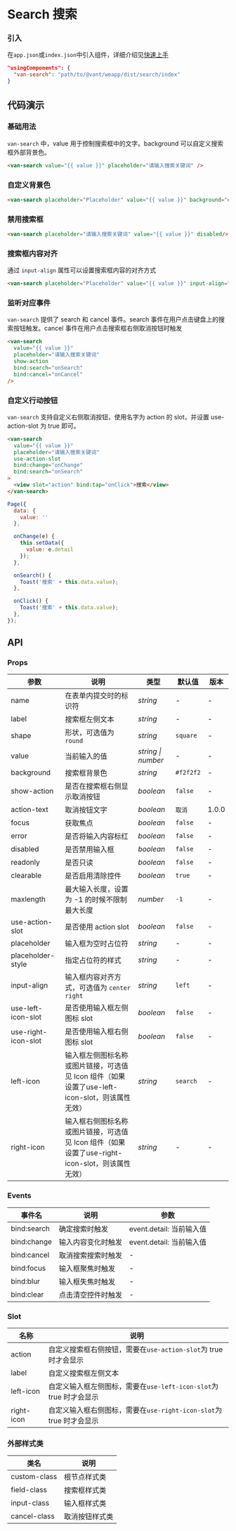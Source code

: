 # Search 搜索

### 引入

在`app.json`或`index.json`中引入组件，详细介绍见[快速上手](#/quickstart#yin-ru-zu-jian)

```json
"usingComponents": {
  "van-search": "path/to/@vant/weapp/dist/search/index"
}
```

## 代码演示

### 基础用法

`van-search` 中，value 用于控制搜索框中的文字。background 可以自定义搜索框外部背景色。

```html
<van-search value="{{ value }}" placeholder="请输入搜索关键词" />
```

### 自定义背景色

```html
<van-search placeholder="Placeholder" value="{{ value }}" background="#c8c9cc"/>
```

### 禁用搜索框

```html
<van-search placeholder="请输入搜索关键词" value="{{ value }}" disabled/>
```

### 搜索框内容对齐

通过 `input-align` 属性可以设置搜索框内容的对齐方式

```html
<van-search placeholder="Placeholder" value="{{ value }}" input-align="center"/>
```

### 监听对应事件

`van-search` 提供了 search 和 cancel 事件。search 事件在用户点击键盘上的搜索按钮触发。cancel 事件在用户点击搜索框右侧取消按钮时触发

```html
<van-search
  value="{{ value }}"
  placeholder="请输入搜索关键词"
  show-action
  bind:search="onSearch"
  bind:cancel="onCancel"
/>
```

### 自定义行动按钮

`van-search` 支持自定义右侧取消按钮，使用名字为 action 的 slot，并设置 use-action-slot 为 true 即可。

```html
<van-search
  value="{{ value }}"
  placeholder="请输入搜索关键词"
  use-action-slot
  bind:change="onChange"
  bind:search="onSearch"
>
  <view slot="action" bind:tap="onClick">搜索</view>
</van-search>
```

```javascript
Page({
  data: {
    value: ''
  },

  onChange(e) {
    this.setData({
      value: e.detail
    });
  },

  onSearch() {
    Toast('搜索' + this.data.value);
  },

  onClick() {
    Toast('搜索' + this.data.value);
  },
});
```

## API

### Props

| 参数 | 说明 | 类型 | 默认值 | 版本 |
|-----------|-----------|-----------|-------------|-------------|
| name | 在表单内提交时的标识符 | *string* | - | - |
| label | 搜索框左侧文本 | *string* | - | - |
| shape | 形状，可选值为 `round` | *string* | `square` | - |
| value | 当前输入的值 | *string \| number* | - | - |
| background | 搜索框背景色 | *string* | `#f2f2f2` | - |
| show-action | 是否在搜索框右侧显示取消按钮 | *boolean* | `false` | - |
| action-text | 取消按钮文字 | *boolean* | `取消` | 1.0.0 |
| focus | 获取焦点 | *boolean* | `false` | - |
| error | 是否将输入内容标红 | *boolean* | `false` | - |
| disabled | 是否禁用输入框 | *boolean* | `false` | - |
| readonly | 是否只读 | *boolean* | `false` | - |
| clearable | 是否启用清除控件 | *boolean* | `true` | - |
| maxlength | 最大输入长度，设置为 -1 的时候不限制最大长度 | *number* | `-1` | - |
| use-action-slot | 是否使用 action slot | *boolean* | `false` | - |
| placeholder | 输入框为空时占位符 | *string* | - | - |
| placeholder-style | 指定占位符的样式 | *string* | - | - |
| input-align | 输入框内容对齐方式，可选值为 `center` `right` | *string* | `left` | - |
| use-left-icon-slot | 是否使用输入框左侧图标 slot | *boolean* | `false` | - |
| use-right-icon-slot | 是否使用输入框右侧图标 slot | *boolean* | `false` | - |
| left-icon | 输入框左侧图标名称或图片链接，可选值见 Icon 组件（如果设置了use-left-icon-slot，则该属性无效） | *string* | `search` | - |
| right-icon | 输入框右侧图标名称或图片链接，可选值见 Icon 组件（如果设置了use-right-icon-slot，则该属性无效） | *string* | - | - |

### Events

| 事件名 | 说明 | 参数 |
|-----------|-----------|-----------|
| bind:search | 确定搜索时触发 | event.detail: 当前输入值 |
| bind:change | 输入内容变化时触发 | event.detail: 当前输入值 |
| bind:cancel | 取消搜索搜索时触发 | - |
| bind:focus | 输入框聚焦时触发 | - |
| bind:blur | 输入框失焦时触发 | - |
| bind:clear | 点击清空控件时触发 | - |

### Slot

| 名称 | 说明 |
|-----------|-----------|
| action | 自定义搜索框右侧按钮，需要在`use-action-slot`为 true 时才会显示 |
| label | 自定义搜索框左侧文本 |
| left-icon | 自定义输入框左侧图标，需要在`use-left-icon-slot`为 true 时才会显示  |
| right-icon | 自定义输入框右侧图标，需要在`use-right-icon-slot`为 true 时才会显示  |

### 外部样式类

| 类名 | 说明 |
|-----------|-----------|
| custom-class | 根节点样式类 |
| field-class | 搜索框样式类 |
| input-class | 输入框样式类 |
| cancel-class | 取消按钮样式类 |
